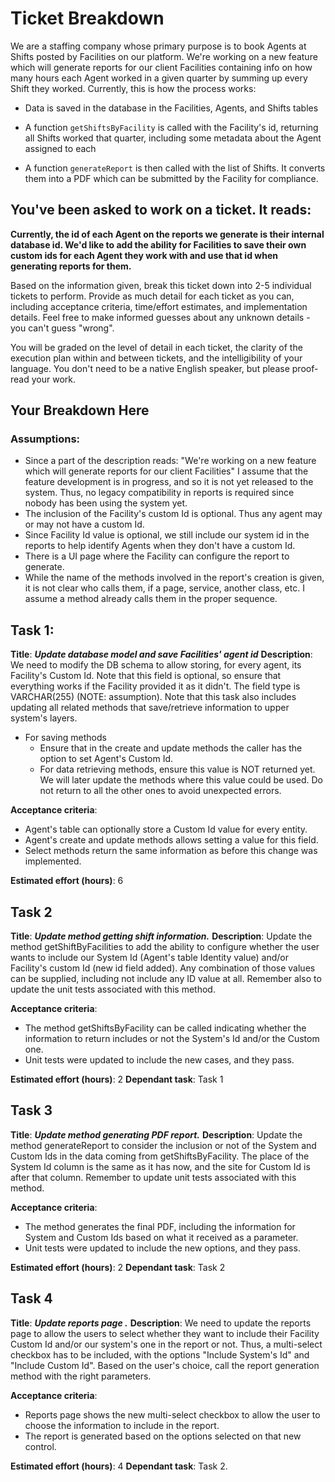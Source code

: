 # Ticket Breakdown

We are a staffing company whose primary purpose is to book Agents at Shifts posted by Facilities on our platform. We're working on a new feature which will generate reports for our client Facilities containing info on how many hours each Agent worked in a given quarter by summing up every Shift they worked. Currently, this is how the process works:

- Data is saved in the database in the Facilities, Agents, and Shifts tables

- A function `getShiftsByFacility` is called with the Facility's id, returning all Shifts worked that quarter, including some metadata about the Agent assigned to each

- A function `generateReport` is then called with the list of Shifts. It converts them into a PDF which can be submitted by the Facility for compliance.

## You've been asked to work on a ticket. It reads:

**Currently, the id of each Agent on the reports we generate is their internal database id. We'd like to add the ability for Facilities to save their own custom ids for each Agent they work with and use that id when generating reports for them.**

Based on the information given, break this ticket down into 2-5 individual tickets to perform. Provide as much detail for each ticket as you can, including acceptance criteria, time/effort estimates, and implementation details. Feel free to make informed guesses about any unknown details - you can't guess "wrong".

You will be graded on the level of detail in each ticket, the clarity of the execution plan within and between tickets, and the intelligibility of your language. You don't need to be a native English speaker, but please proof-read your work.

## Your Breakdown Here

### Assumptions:

- Since a part of the description reads: "We're working on a new feature which will generate reports for our client Facilities" I assume that the feature development is in progress, and so it is not yet released to the system. Thus, no legacy compatibility in reports is required since nobody has been using the system yet.
- The inclusion of the Facility's custom Id is optional. Thus any agent may or may not have a custom Id.
- Since Facility Id value is optional, we still include our system id in the reports to help identify Agents when they don't have a custom Id.
- There is a UI page where the Facility can configure the report to generate.
- While the name of the methods involved in the report's creation is given, it is not clear who calls them, if a page, service, another class, etc. I assume a method already calls them in the proper sequence.

## Task 1:

**Title**: **_Update database model and save Facilities' agent id_**
**Description**:
We need to modify the DB schema to allow storing, for every agent, its Facility's Custom Id. Note that this field is optional, so ensure that everything works if the Facility provided it as it didn't. The field type is VARCHAR(255) (NOTE: assumption).
Note that this task also includes updating all related methods that save/retrieve information to upper system's layers.

- For saving methods
  - Ensure that in the create and update methods the caller has the option to set Agent's Custom Id.
  - For data retrieving methods, ensure this value is NOT returned yet. We will later update the methods where this value could be used. Do not return to all the other ones to avoid unexpected errors.

**Acceptance criteria**:

- Agent's table can optionally store a Custom Id value for every entity.
- Agent's create and update methods allows setting a value for this field.
- Select methods return the same information as before this change was implemented.

**Estimated effort (hours)**: 6

## Task 2

**Title**: **_Update method getting shift information._**
**Description**:
Update the method getShiftByFacilities to add the ability to configure whether the user wants to include our System Id (Agent's table Identity value) and/or Facility's custom Id (new id field added). Any combination of those values can be supplied, including not include any ID value at all.
Remember also to update the unit tests associated with this method.

**Acceptance criteria**:

- The method getShiftsByFacility can be called indicating whether the information to return includes or not the System's Id and/or the Custom one.
- Unit tests were updated to include the new cases, and they pass.

**Estimated effort (hours)**: 2
**Dependant task**: Task 1

## Task 3

**Title**: **_Update method generating PDF report._**
**Description**:
Update the method generateReport to consider the inclusion or not of the System and Custom Ids in the data coming from getShiftsByFacility. The place of the System Id column is the same as it has now, and the site for Custom Id is after that column.
Remember to update unit tests associated with this method.

**Acceptance criteria**:

- The method generates the final PDF, including the information for System and Custom Ids based on what it received as a parameter.
- Unit tests were updated to include the new options, and they pass.

**Estimated effort (hours)**: 2
**Dependant task**: Task 2

## Task 4

**Title**: **_Update reports page ._**
**Description**: We need to update the reports page to allow the users to select whether they want to include their Facility Custom Id and/or our system's one in the report or not. Thus, a multi-select checkbox has to be included, with the options "Include System's Id" and "Include Custom Id". Based on the user's choice, call the report generation method with the right parameters.

**Acceptance criteria**:

- Reports page shows the new multi-select checkbox to allow the user to choose the information to include in the report.
- The report is generated based on the options selected on that new control.

**Estimated effort (hours)**: 4
**Dependant task**: Task 2.
